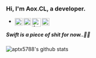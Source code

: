 ### Hi, I'm Aox.CL, a developer.

- <a target=_blank href="https://www.instagram.com/aox.cl/">
    <img align="left" alt="Aox.CL | Instagram" width="21px"     src="https://raw.githubusercontent.com/aptx5788/aptx5788/152a87a6983034283e240385d3ff845f3046a7b9/assets/instagram.svg" />
  </a>
  <a target=_blank href="https://atombox.xyz">
    <img align="left" alt="Aox.CL | AtomBox" width="20px" src="https://raw.githubusercontent.com/aptx5788/aptx5788/5235510b3453332f45117670af17bd8ad32fb2f1/assets/atombox.svg" />
  </a>
  <a target=_blank href="https://weibo.com/atomhachiko">
    <img align="left" alt="Aox.CL | Aox.CL" width="24px" src="https://github.com/aptx5788/aptx5788/blob/main/assets/weibo.svg" />
  </a>
  <a target=_blank href="https://twitter.com/xuandian">
    <img align="left" alt="Aox.CL | Twitter" width="21px"  src="https://raw.githubusercontent.com/aptx5788/aptx5788/152a87a6983034283e240385d3ff845f3046a7b9/assets/twitter.svg" />
  </a>
  
##### Swift is a piece of shit for now..💩💩
 
<img align="left" src="https://github-readme-stats.anuraghazra1.vercel.app/api?username=aptx5788&show_icons=true&include_all_commits=true&theme=prussian&hide=stars,contribs&hide_title=true&count_private=true" alt="aptx5788's github stats" />
